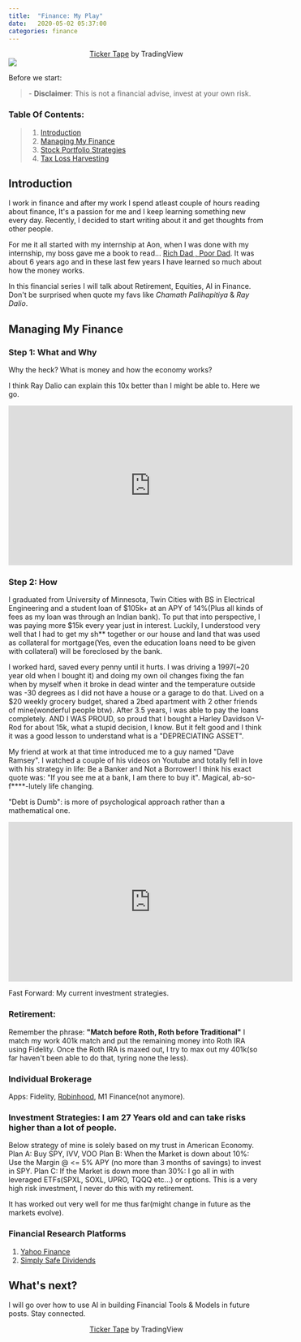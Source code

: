 ```yaml
---
title:  "Finance: My Play"
date:   2020-05-02 05:37:00
categories: finance
---
```


<!-- TradingView Widget BEGIN -->
<div class="tradingview-widget-container" align="center">
  <div class="tradingview-widget-container__widget"></div>
  <div class="tradingview-widget-copyright"><a href="https://www.tradingview.com" rel="noopener" target="_blank"><span class="blue-text">Ticker Tape</span></a> by TradingView</div>
  <script type="text/javascript" src="https://s3.tradingview.com/external-embedding/embed-widget-ticker-tape.js" async>
  {
  "symbols": [
    {
      "proName": "FOREXCOM:SPXUSD",
      "title": "S&P 500"
    },
    {
      "proName": "FOREXCOM:NSXUSD",
      "title": "Nasdaq 100"
    },
    {
      "proName": "FX_IDC:EURUSD",
      "title": "EUR/USD"
    },
    {
      "proName": "BITSTAMP:BTCUSD",
      "title": "BTC/USD"
    },
    {
      "proName": "BITSTAMP:ETHUSD",
      "title": "ETH/USD"
    }
  ],
  "colorTheme": "light",
  "isTransparent": false,
  "displayMode": "adaptive",
  "locale": "en"
}
  </script>

</div>
<!-- TradingView Widget END -->
<img src="https://source.unsplash.com/5gGcn2PRrtc/1600x900"/>

Before we start:
> \- **Disclaimer**: This is not a financial advise, invest at your own risk.

### Table Of Contents:
> 1. [Introduction](#introduction)
> 1. [Managing My Finance](#managing-my-finance)
> 1. [Stock Portfolio Strategies](#stock-portfolio-strategies)
> 1. [Tax Loss Harvesting](#tax-loss-harvesting)


## Introduction
I work in finance and after my work I spend atleast couple of hours reading about finance, It's a passion for me and I keep learning
 something new every day. Recently, I decided to start writing about it and get thoughts from other people. 
 
 For me it all started with my internship at Aon, when I was done with my internship, my boss gave me a book to read... [Rich Dad
 , Poor Dad](https://www.amazon.com/gp/product/B0019OVZCS/ref=as_li_tl?ie=UTF8&camp=1789&creative=9325&creativeASIN=B0019OVZCS&linkCode=as2&tag=dpsai-20&linkId=2152a181b1b9bed649734185c5bc8d9f). It was about 6 years ago and in these last few years I have learned so much about how the money works.
 
 In this financial series I will talk about Retirement, Equities, AI in Finance. Don't be surprised when quote my favs like *Chamath
  Palihapitiya* & *Ray Dalio*.
 
 
## Managing My Finance

### Step 1: What and Why
Why the heck? What is money and how the economy works?

I think Ray Dalio can explain this 10x better than I might be able to. Here we go.
<p align="center">
<iframe width="560" height="315" src="https://www.youtube.com/embed/PHe0bXAIuk0" frameborder="0" allow="accelerometer; autoplay; encrypted-media; gyroscope; picture-in-picture" allowfullscreen></iframe>
</p>

### Step 2: How
I graduated from University of Minnesota, Twin Cities with BS in Electrical Engineering and a student loan of $105k+ at an APY of 14%(Plus
 all kinds of fees as my loan was through an Indian bank). To put that into perspective, I was paying more $15k every year just in
  interest. Luckily, I understood very well that I had to get my sh** together or our house and land that was used as
    collateral for mortgage(Yes, even the education loans need to be given with collateral) will be foreclosed by the bank.
    
I worked hard, saved every penny until it hurts. I was driving a 1997(~20 year old when I bought it) and doing my own oil changes fixing
 the fan when by myself when it broke in dead winter and the temperature outside was -30 degrees as I did not have a house or a garage to
  do that. Lived on a $20 weekly grocery budget, shared a 2bed apartment with 2 other friends of mine(wonderful people btw). After 3.5
   years, I was able to pay the loans completely. AND I WAS PROUD, so proud that I bought a Harley Davidson V-Rod for about 15k, what a
    stupid decision, I know. But it felt good and I think it was a good lesson to understand what is a "DEPRECIATING ASSET".
    
My friend at work at that time introduced me to a guy named "Dave Ramsey". I watched a couple of his videos on Youtube and totally fell
 in love with his strategy in life: Be a Banker and Not a Borrower! I think his exact quote was: "If you see me at a bank, I am there to
  buy it". Magical, ab-so-f****-lutely life changing.

"Debt is Dumb": is more of psychological approach rather than a mathematical one.
 <p align="center">
 <iframe width="560" height="315" src="https://www.youtube.com/embed/H2Zd0-0XLBU" frameborder="0" allow="accelerometer; autoplay; encrypted-media; gyroscope; picture-in-picture" allowfullscreen></iframe>
 </p>
 
Fast Forward: My current investment strategies.

### Retirement:

Remember the phrase: **"Match before Roth, Roth before Traditional"**
I match my work 401k match and put the remaining money into Roth IRA using Fidelity. Once the Roth IRA is maxed out, I try to max out
 my 401k(so far haven't been able to do that, tyring none the less).

### Individual Brokerage
Apps: Fidelity, [Robinhood](http://join.robinhood.com/dhruvs16), M1 Finance(not anymore).

### Investment Strategies: I am 27 Years old and can take risks higher than a lot of people. 

Below strategy of mine is solely based on my trust in American Economy.
Plan A: Buy SPY, IVV, VOO
Plan B: When the Market is down about 10%: Use the Margin @ <= 5% APY (no more than 3 months of savings) to invest in SPY.
Plan C: If the Market is down more than 30%: I go all in with leveraged ETFs(SPXL, SOXL, UPRO, TQQQ etc...) or options. This is a very high
 risk
 investment, I never do this with my retirement.
 
It has worked out very well for me thus far(might change in future as the markets evolve).

### Financial Research Platforms
1. [Yahoo Finance](https://finance.yahoo.com/quote/SPY?p=SPY&.tsrc=fin-srch)
2. [Simply Safe Dividends](https://www.simplysafedividends.com/features)

## What's next?
I will go over how to use AI in building Financial Tools & Models in future posts. Stay connected.

<!-- TradingView Widget BEGIN -->
<div class="tradingview-widget-container" align="center">
  <div class="tradingview-widget-container__widget"></div>
  <div class="tradingview-widget-copyright"><a href="https://www.tradingview.com" rel="noopener" target="_blank"><span class="blue-text">Ticker Tape</span></a> by TradingView</div>
  <script type="text/javascript" src="https://s3.tradingview.com/external-embedding/embed-widget-ticker-tape.js" async>
  {
  "symbols": [
    {
      "proName": "FOREXCOM:SPXUSD",
      "title": "S&P 500"
    },
    {
      "proName": "FOREXCOM:NSXUSD",
      "title": "Nasdaq 100"
    },
    {
      "proName": "FX_IDC:EURUSD",
      "title": "EUR/USD"
    },
    {
      "proName": "BITSTAMP:BTCUSD",
      "title": "BTC/USD"
    },
    {
      "proName": "BITSTAMP:ETHUSD",
      "title": "ETH/USD"
    }
  ],
  "colorTheme": "light",
  "isTransparent": false,
  "displayMode": "adaptive",
  "locale": "en"
}
  </script>

</div>
<!-- TradingView Widget END -->


    

